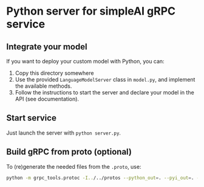 # Python server for simpleAI gRPC service

## Integrate your model

If you want to deploy your custom model with Python, you can:

1. Copy this directory somewhere
2. Use the provided `LanguageModelServer` class in `model.py`, and implement the available methods.
3. Follow the instructions to start the server and declare your model in the API (see documentation).

## Start service

Just launch the server with `python server.py`.

## Build gRPC from proto (optional)

To (re)generate the needed files from the `.proto`, use:

```bash
python -m grpc_tools.protoc -I../../protos --python_out=. --pyi_out=. --grpc_python_out=. ../../protos/llm.proto
```